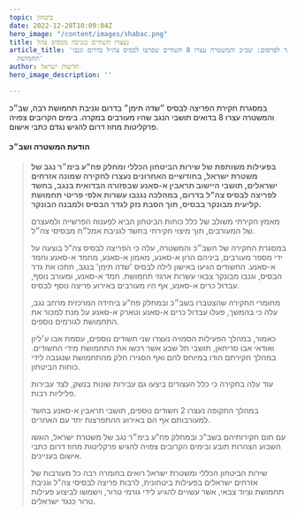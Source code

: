```yaml
---
topic: ביטחון
date: 2022-12-20T10:09:04Z
hero_image: "/content/images/shabac.png"
title: נעצרו חשודים בגניבה מבסיס צהל
article_title: 'הותר לפרסום: שב״כ והמשטרה עצרו 8 חשודים שפרצו לבסיס צה״ל בדרום וגנבו
  תחמושת'
author: חדשות ישראל
hero_image_description: ''

---
```

במסגרת חקירת הפריצה לבסיס ״שדה תימן״ בדרום וגניבת תחמושת רבה, שב״כ והמשטרה עצרו 8 בדואים תושבי הנגב שהיו מעורבים במקרה. בימים הקרובים צפויה פרקליטות מחוז דרום להגיש נגדם כתבי אישום.

#### הודעת המשטרה ושב״כ

> **בפעילות משותפת של שירות הביטחון הכללי ומחלק פח"ע בימ״ר נגב של משטרת ישראל, בחודשיים האחרונים נעצרו לחקירה שמונה אזרחים ישראלים, תושבי היישוב תראבין א-סאנע שבפזורה הבדואית בנגב, בחשד לפריצה לבסיס צה"ל בדרום, במהלכה נגנבו עשרות אלפי פריטי תחמושת קליעית מבונקר בבסיס, תוך הסבת נזק לגדר הבסיס ולמבנה הבונקר.**
>
> מאמץ חקירתי משולב של כלל כוחות הביטחון הביא לפענוח הפרשייה ולמעצרם של המעורבים, תוך מיצוי חקירתי בחשד לגניבת אמל״ח מבסיסי צה״ל.
>
> במסגרת החקירה של השב״כ והמשטרה, עלה כי הפריצה לבסיס צה"ל בוצעה על ידי מספר מעורבים, ביניהם הרון א-סאנע, מאמון א-סאנע, מחמד א-סאנע וחמד א-סאנע. החשודים הגיעו באישון לילה לבסיס 'שדה תימן' בנגב, חתכו את גדר הבסיס, וגנבו מבונקר צבאי עשרות ארגזי תחמושת. חמד א-סאנע, ומעורב נוסף, עבדול כרים א-סאנע, אף היו מעורבים באירוע פריצה נוסף לבסיס.
>
> מחומרי החקירה שהצטברו בשב״כ ובמחלק פח"ע ביחידה המרכזית מרחב נגב, עלה כי בהמשך, פעלו עבדול כרים א-סאנע וטארק א-סאנע על מנת למכור את התחמושת לגורמים נוספים.
>
> כאמור, במהלך הפעילות הסמויה נעצרו שני חשודים נוספים, עסמת אבו ע׳ליון ואודאי אבו סריחאן, תושבי תל שבע אשר רכשו את התחמושת מידי החשודים. במהלך חקירתם הודו במיוחס להם ואף הסגירו חלק מהתחמושת שנגנבה לידי כוחות הביטחון.
>
> עוד עלה בחקירה כי כלל העצורים ביצעו גם עבירות שונות בנשק, לצד עבירות פליליות רבות.
>
> במהלך התקופה נעצרו 2 חשודים נוספים, תושבי תראבין א-סאנע בחשד למעורבותם אף הם באירוע ההתפרצות יחד עם האחרים.
>
> עם תום חקירותיהם בשב"כ ובמחלק פח"ע בימ״ר נגב של משטרת ישראל, הוגשו השבוע הצהרות תובע ובימים הקרובים צפויה להגיש פרקליטות מחוז דרום כתבי אישום בעניינים.
>
> שירות הביטחון הכללי ומשטרת ישראל רואים בחומרה רבה כל מעורבות של אזרחים ישראלים בפעילות ביטחונית, לרבות פריצה לבסיסי צה"ל וגניבת תחמושת וציוד צבאי, אשר עשויים להגיע לידי גורמי טרור, וישמשו לביצוע פעילות טרור כנגד ישראלים.